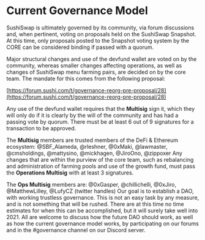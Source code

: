 # Current Governance Model

SushiSwap is ultimately governed by its community, via forum discussions and, when pertinent, voting on proposals held on the SushiSwap Snapshot. At this time, only proposals posted to the Snapshot voting system by the CORE can be considered binding if passed with a quorum.

Major structural changes and use of the devfund wallet are voted on by the community, whereas smaller changes affecting operations, as well as changes of SushiSwap menu farming pairs, are decided on by the core team. The mandate for this comes from the following proposal:

[https://forum.sushi.com/t/governance-reorg-pre-proposal/28](https://forum.sushi.com/t/governance-reorg-pre-proposal/28)

Any use of the devfund wallet requires that the **Multisig** sign it, which they will only do if it is clearly by the will of the community and has had a passing vote by quorum. There must be at least 6 out of 9 signatures for a transaction to be approved.

The **Multisig** members are trusted members of the DeFi & Ethereum ecosystem:
@SBF_Alameda, @rleshner, @0xMaki, @lawmaster, @cmsholdings, @mattysino, @mickhagen, @JiroOno, @zippoxer
Any changes that are within the purview of the core team, such as rebalancing and administration of farming pools and use of the growth fund, must pass the **Operations Multisig** with at least 3 signatures.

The **Ops Multisig** members are: @0xGasper, @chillichelli, @0xJiro, @MatthewLilley, @LufyCZ
(twitter handles)
Our goal is to establish a DAO, with working trustless governance. This is not an easy task by any measure, and is not something that will be rushed. There are at this time no time estimates for when this can be accomplished, but it will surely take well into 2021. All are welcome to discuss how the future DAO should work, as well as how the current governance model works, by participating on our forums and in the #governance channel on our Discord server.
